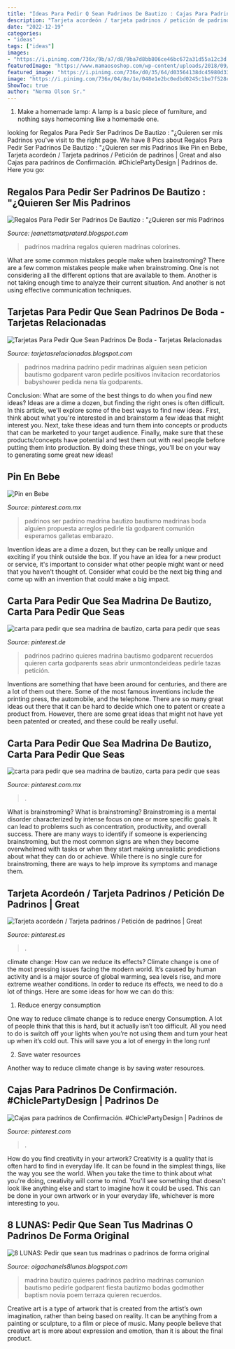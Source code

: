 ```yaml
---
title: "Ideas Para Pedir Q Sean Padrinos De Bautizo : Cajas Para Padrinos De Confirmación. #chiclepartydesign"
description: "Tarjeta acordeón / tarjeta padrinos / petición de padrinos"
date: "2022-12-19"
categories:
- "ideas"
tags: ["ideas"]
images:
- "https://i.pinimg.com/736x/9b/a7/d8/9ba7d8bb806ce46bc672a31d55a12c3d.jpg"
featuredImage: "https://www.mamaososhop.com/wp-content/uploads/2018/09/tarjeta-imnquieres-ser-mi-madrina-detalle-bautizo-regalo-madrina-.jpg"
featured_image: "https://i.pinimg.com/736x/d0/35/64/d03564138dc45980d338884c710418a0.jpg"
image: "https://i.pinimg.com/736x/04/8e/1e/048e1e2bc0edbd0245c1be7f528cb296.jpg"
ShowToc: true
author: "Norma Olson Sr."
---
```



1. Make a homemade lamp: A lamp is a basic piece of furniture, and nothing says homecoming like a homemade one.

	

		
looking for Regalos Para Pedir Ser Padrinos De Bautizo : &quot;¿Quieren ser mis Padrinos you've visit to the right page. We have 8 Pics about Regalos Para Pedir Ser Padrinos De Bautizo : &quot;¿Quieren ser mis Padrinos like Pin en Bebe, Tarjeta acordeón / Tarjeta padrinos / Petición de padrinos | Great and also Cajas para padrinos de Confirmación. #ChiclePartyDesign | Padrinos de. Here you go:
		
    
## Regalos Para Pedir Ser Padrinos De Bautizo : &quot;¿Quieren Ser Mis Padrinos

<img loading=lazy src="https://www.mamaososhop.com/wp-content/uploads/2018/09/tarjeta-imnquieres-ser-mi-madrina-detalle-bautizo-regalo-madrina-.jpg" onerror="this.onerror=null;this.src='https://tse1.mm.bing.net/th?id=OIP.CqHG97CMyvJYtyvrJZqkfgHaE8&amp;pid=15.1';" alt="Regalos Para Pedir Ser Padrinos De Bautizo : &quot;¿Quieren ser mis Padrinos">

_Source: jeanettsmatpraterd.blogspot.com_

>padrinos madrina regalos quieren madrinas colorines. 

	

What are some common mistakes people make when brainstroming?
There are a few common mistakes people make when brainstroming. One is not considering all the different options that are available to them. Another is not taking enough time to analyze their current situation. And another is not using effective communication techniques.

    
## Tarjetas Para Pedir Que Sean Padrinos De Boda - Tarjetas Relacionadas

<img loading=lazy src="https://i.pinimg.com/564x/99/bc/5e/99bc5eb54010a98b020a82ccd16d67ba.jpg" onerror="this.onerror=null;this.src='https://tse1.mm.bing.net/th?id=OIP.6yK6b5oH3IpSQ-Zdn5dcigHaJ4&amp;pid=15.1';" alt="Tarjetas Para Pedir Que Sean Padrinos De Boda - Tarjetas Relacionadas">

_Source: tarjetasrelacionadas.blogspot.com_

>padrinos madrina padrino pedir madrinas alguien sean peticion bautismo godparent varon pedirle positivos invitacion recordatorios babyshower pedida nena tía godparents. 

	

Conclusion: What are some of the best things to do when you find new ideas?
Ideas are a dime a dozen, but finding the right ones is often difficult. In this article, we'll explore some of the best ways to find new ideas. First, think about what you're interested in and brainstorm a few ideas that might interest you. Next, take these ideas and turn them into concepts or products that can be marketed to your target audience. Finally, make sure that these products/concepts have potential and test them out with real people before putting them into production. By doing these things, you'll be on your way to generating some great new ideas!

    
## Pin En Bebe

<img loading=lazy src="https://i.pinimg.com/736x/35/c2/8d/35c28dadb637831e535e9041909ae187.jpg" onerror="this.onerror=null;this.src='https://tse3.mm.bing.net/th?id=OIP.3ScQyddwGPD-MWGXzqdqZAHaJ3&amp;pid=15.1';" alt="Pin en Bebe">

_Source: pinterest.com.mx_

>padrinos ser padrino madrina bautizo bautismo madrinas boda alguien propuesta arreglos pedirle tía godparent comunión esperamos galletas embarazo. 

	

Invention ideas are a dime a dozen, but they can be really unique and exciting if you think outside the box. If you have an idea for a new product or service, it's important to consider what other people might want or need that you haven't thought of. Consider what could be the next big thing and come up with an invention that could make a big impact.

    
## Carta Para Pedir Que Sea Madrina De Bautizo, Carta Para Pedir Que Seas

<img loading=lazy src="https://i.pinimg.com/736x/04/8e/1e/048e1e2bc0edbd0245c1be7f528cb296.jpg" onerror="this.onerror=null;this.src='https://tse4.mm.bing.net/th?id=OIP.PjhJ3P7EDYljR2FfDqYtOAAAAA&amp;pid=15.1';" alt="carta para pedir que sea madrina de bautizo, carta para pedir que seas">

_Source: pinterest.de_

>padrinos padrino quieres madrina bautismo godparent recuerdos quieren carta godparents seas abrir unmontondeideas pedirle tazas petición. 

	

Inventions are something that have been around for centuries, and there are a lot of them out there. Some of the most famous inventions include the printing press, the automobile, and the telephone. There are so many great ideas out there that it can be hard to decide which one to patent or create a product from. However, there are some great ideas that might not have yet been patented or created, and these could be really useful.

    
## Carta Para Pedir Que Sea Madrina De Bautizo, Carta Para Pedir Que Seas

<img loading=lazy src="https://i.pinimg.com/736x/d0/35/64/d03564138dc45980d338884c710418a0.jpg" onerror="this.onerror=null;this.src='https://tse4.mm.bing.net/th?id=OIP.OeILPJQ1-pGdrOFRzXzYmwHaJ3&amp;pid=15.1';" alt="carta para pedir que sea madrina de bautizo, carta para pedir que seas">

_Source: pinterest.com.mx_

>. 

	

What is brainstroming?
What is brainstroming? Brainstroming is a mental disorder characterized by intense focus on one or more specific goals. It can lead to problems such as concentration, productivity, and overall success. There are many ways to identify if someone is experiencing brainstroming, but the most common signs are when they become overwhelmed with tasks or when they start making unrealistic predictions about what they can do or achieve. While there is no single cure for brainstroming, there are ways to help improve its symptoms and manage them.

    
## Tarjeta Acordeón / Tarjeta Padrinos / Petición De Padrinos | Great

<img loading=lazy src="https://s-media-cache-ak0.pinimg.com/originals/a0/6a/5f/a06a5fc6cfbfb70d5f585014af081672.jpg" onerror="this.onerror=null;this.src='https://tse2.mm.bing.net/th?id=OIP.Uwbj2UrMhXswxCkqYhhtqgHaJ4&amp;pid=15.1';" alt="Tarjeta acordeón / Tarjeta padrinos / Petición de padrinos | Great">

_Source: pinterest.es_

>. 

	

climate change: How can we reduce its effects?
Climate change is one of the most pressing issues facing the modern world. It’s caused by human activity and is a major source of global warming, sea levels rise, and more extreme weather conditions. In order to reduce its effects, we need to do a lot of things. Here are some ideas for how we can do this:
1) Reduce energy consumption

One way to reduce climate change is to reduce energy Consumption. A lot of people think that this is hard, but it actually isn’t too difficult. All you need to do is switch off your lights when you’re not using them and turn your heat up when it’s cold out. This will save you a lot of energy in the long run! 

2) Save water resources

Another way to reduce climate change is by saving water resources.

    
## Cajas Para Padrinos De Confirmación. #ChiclePartyDesign | Padrinos De

<img loading=lazy src="https://i.pinimg.com/736x/9b/a7/d8/9ba7d8bb806ce46bc672a31d55a12c3d.jpg" onerror="this.onerror=null;this.src='https://tse4.mm.bing.net/th?id=OIP.y3yI9MDtPrCdvoErubcSJgHaJ3&amp;pid=15.1';" alt="Cajas para padrinos de Confirmación. #ChiclePartyDesign | Padrinos de">

_Source: pinterest.com_

>. 

	

How do you find creativity in your artwork?
Creativity is a quality that is often hard to find in everyday life. It can be found in the simplest things, like the way you see the world. When you take the time to think about what you're doing, creativity will come to mind. You'll see something that doesn't look like anything else and start to imagine how it could be used. This can be done in your own artwork or in your everyday life, whichever is more interesting to you.

    
## 8 LUNAS: Pedir Que Sean Tus Madrinas O Padrinos De Forma Original

<img loading=lazy src="https://1.bp.blogspot.com/-FWzLuCgz_ng/WlNWbxDdhzI/AAAAAAAAQZI/pnhqRoBf_gYe40lNBenfxUjdPR7u-k5PgCLcBGAs/s1600/13a8f9009016aab06713607c117a3417.jpg" onerror="this.onerror=null;this.src='https://tse1.mm.bing.net/th?id=OIP.YvAIMeSAJk4v7-N78h6LQwHaJ4&amp;pid=15.1';" alt="8 LUNAS: Pedir que sean tus madrinas o padrinos de forma original">

_Source: olgachanels8lunas.blogspot.com_

>madrina bautizo quieres padrinos padrino madrinas comunion bautismo pedirle godparent fiesta bautizmo bodas godmother baptism novia poem terraza quieren recuerdos. 

	

Creative art is a type of artwork that is created from the artist’s own imagination, rather than being based on reality. It can be anything from a painting or sculpture, to a film or piece of music. Many people believe that creative art is more about expression and emotion, than it is about the final product.

